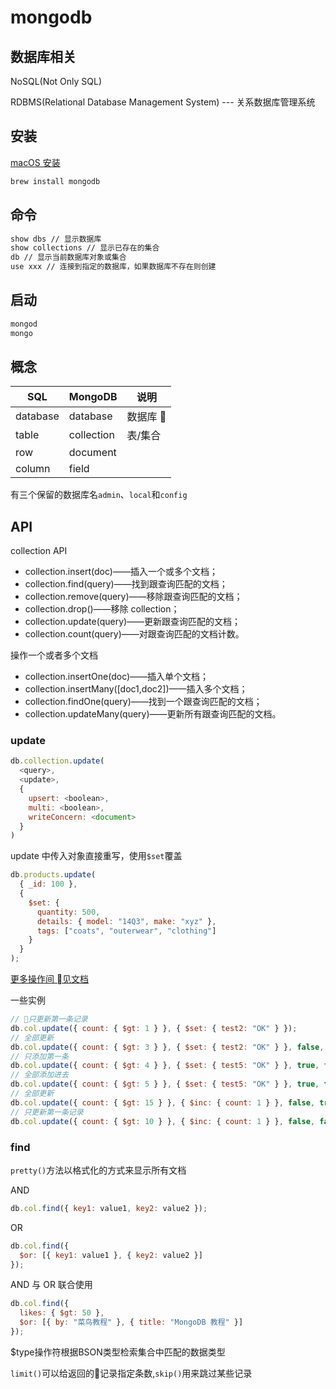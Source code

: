 # mongodb

## 数据库相关

NoSQL(Not Only SQL)

RDBMS(Relational Database Management System) --- 关系数据库管理系统

## 安装

[macOS 安装](https://docs.mongodb.com/manual/tutorial/install-mongodb-on-os-x/)

```sh
brew install mongodb
```

## 命令

```sh
show dbs // 显示数据库
show collections // 显示已存在的集合
db // 显示当前数据库对象或集合
use xxx // 连接到指定的数据库，如果数据库不存在则创建
```

## 启动

```sh
mongod
mongo
```

## 概念

| SQL      | MongoDB    | 说明    |
| -------- | ---------- | ------- |
| database | database   | 数据库  |
| table    | collection | 表/集合 |
| row      | document   |
| column   | field      |

有三个保留的数据库名`admin`、`local`和`config`

## API

collection API

- collection.insert(doc)——插入一个或多个文档；
- collection.find(query)——找到跟查询匹配的文档；
- collection.remove(query)——移除跟查询匹配的文档；
- collection.drop()——移除 collection；
- collection.update(query)——更新跟查询匹配的文档；
- collection.count(query)——对跟查询匹配的文档计数。

操作一个或者多个文档

- collection.insertOne(doc)——插入单个文档；
- collection.insertMany([doc1,doc2])——插入多个文档；
- collection.findOne(query)——找到一个跟查询匹配的文档；
- collection.updateMany(query)——更新所有跟查询匹配的文档。

### update

```js
db.collection.update(
  <query>,
  <update>,
  {
    upsert: <boolean>,
    multi: <boolean>,
    writeConcern: <document>
  }
)
```

update 中传入对象直接重写，使用`$set`覆盖

```js
db.products.update(
  { _id: 100 },
  {
    $set: {
      quantity: 500,
      details: { model: "14Q3", make: "xyz" },
      tags: ["coats", "outerwear", "clothing"]
    }
  }
);
```

[更多操作间  见文档](https://docs.mongodb.com/manual/reference/operator/update/)

一些实例

```js
// 只更新第一条记录
db.col.update({ count: { $gt: 1 } }, { $set: { test2: "OK" } });
// 全部更新
db.col.update({ count: { $gt: 3 } }, { $set: { test2: "OK" } }, false, true);
// 只添加第一条
db.col.update({ count: { $gt: 4 } }, { $set: { test5: "OK" } }, true, false);
// 全部添加进去
db.col.update({ count: { $gt: 5 } }, { $set: { test5: "OK" } }, true, true);
// 全部更新
db.col.update({ count: { $gt: 15 } }, { $inc: { count: 1 } }, false, true);
// 只更新第一条记录
db.col.update({ count: { $gt: 10 } }, { $inc: { count: 1 } }, false, false);
```

### find

`pretty()`方法以格式化的方式来显示所有文档

AND

```js
db.col.find({ key1: value1, key2: value2 });
```

OR

```js
db.col.find({
  $or: [{ key1: value1 }, { key2: value2 }]
});
```

AND 与 OR 联合使用

```js
db.col.find({
  likes: { $gt: 50 },
  $or: [{ by: "菜鸟教程" }, { title: "MongoDB 教程" }]
});
```

$type操作符根据BSON类型检索集合中匹配的数据类型

`limit()`可以给返回的记录指定条数,`skip()`用来跳过某些记录

